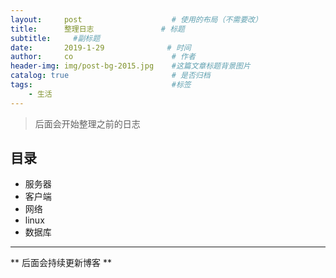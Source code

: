 ```yaml
---
layout:     post                    # 使用的布局（不需要改）
title:      整理日志               # 标题 
subtitle:     #副标题
date:       2019-1-29              # 时间
author:     co                      # 作者
header-img: img/post-bg-2015.jpg    #这篇文章标题背景图片
catalog: true                       # 是否归档
tags:                               #标签
    - 生活
---
```


> 后面会开始整理之前的日志 
## 目录
- 服务器
- 客户端
- 网络
- linux
- 数据库


***
** 后面会持续更新博客 **
